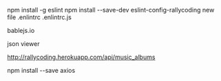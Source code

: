 npm install -g eslint
npm install --save-dev eslint-config-rallycoding 
new file .enlintrc .enlintrc.js

bablejs.io

json viewer

http://rallycoding.herokuapp.com/api/music_albums

npm install --save axios

